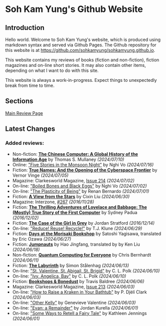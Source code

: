 # Soh Kam Yung's Github Website

## Introduction

Hello world. Welcome to Soh Kam Yung's website, which is produced using markdown syntax and served via Github Pages. The Github repository for this website is at <https://github.com/sohkamyung/sohkamyung.github.io>.

This website contains my reviews of books (fiction and non-fiction), fiction magazines and on-line short stories. It may also contain other items, depending on what I want to do with this site.

This website is always a work-in-progress. Expect things to unexpectedly break from time to time.

## Sections

[Main Review Page](reviews/README.md)

## Latest Changes

### Added reviews:
- Non-fiction: [**The Chinese Computer: A Global History of the Information Age**](reviews/nonfiction/2024/20240710-ChineseComputer.md) by Thomas S. Mullaney *(2024/07/10)*
- Online: ["Five Stories in the Monsoon Night"](reviews/online/2024/20240716-FiveStoriesMoonsoonNight.md) by Nghi Vo *(2024/07/16)*
- Fiction: [**True Names: And the Opening of the Cyberspace Frontier**](reviews/fiction/2024/20240705-TrueNamesOpeningCyberspace.md) by Vernor Vinge *(2024/07/05)*
- Magazine: Clarkesworld Magazine, [Issue 214](reviews/magazines/Clarkesworld/20240702-Clarkesworld214.md) *(2024/07/02)*
- On-line: ["Boiled Bones and Black Eggs"](reviews/online/2024/20240702-BoiledBonesBlackEggs.md) by Nghi Vo *(2024/07/02)*
- On-line: ["The Plasticity of Being"](reviews/online/2024/20240701-PlaticityBeing.md) by Renan Bernardo *(2024/07/01)*
- Fiction: [**A View from the Stars**](reviews/fiction/2024/20240630-ViewStars.md) by Cixin Liu *(2024/06/30)*
- Magazine: Interzone, [#267](reviews/magazines/Interzone/20161128-Interzone267.md) *(2016/11/28)*
- Fiction: [**The Thrilling Adventures of Lovelace and Babbage: The (Mostly) True Story of the First Computer**](reviews/fiction/2016/20161202-ThrillingAdventuresLovelaceBabbage.md) by Sydney Padua *(2016/12/02)*
- Fiction: [**The Case of the Girl in Grey**](reviews/fiction/2016/20161214-CaseGirlGrey.md) by Jordan Stratford *(2016/12/14)*
- On-line: ["Reduce! Reuse! Recycle!"](reviews/online/2024/20240629-ReduceReuseRecycle.md) by T.J. Klune *(2024/06/29)*
- Fiction: [**Days at the Morisaki Bookshop**](reviews/fiction/2024/20240627-DaysMorisakiBookshop.md) by Satoshi Yagisawa, translated by Eric Ozawa *(2024/06/27)*
- Fiction: [**Jumpnauts**](reviews/fiction/2024/20240618-Jumpnauts.md) by Hao Jingfang, translated by by Ken Liu *(2024/06/18)*
- Non-fiction: [**Quantum Computing for Everyone**](reviews/nonfiction/2024/20240611-QuantumComputingEveryone.md) by Chris Bernhardt *(2024/06/11)*
- Fiction: [**The Labyrinth**](reviews/fiction/2024/20240613-Labyrinth.md) by Simon Stålenhag *(2024/06/13)*
- On-line: ["St. Valentine, St. Abigail, St. Brigid"](reviews/online/2024/20240610-ValentineAbigailBrigid.md) by C. L. Polk *(2024/06/10)*
- On-line: ["Ivy, Angelica, Bay"](reviews/online/2024/20240610-IvyAngelicaBay.md) by C. L. Polk *(2024/06/10)*
- Fiction: [**Bookshops & Bonedust**](reviews/fiction/2024/20240606-BookshopsBonedust.md) by Travis Baldree *(2024/06/06)*
- Magazine: Clarkesworld Magazine, [Issue 213](reviews/magazines/Clarkesworld/20240603-Clarkesworld213.md) *(2024/06/03)*
- On-line: ["How to Raise a Kraken in Your Bathtub"](reviews/online/2024/20240603-RaiseKrakenBathtub.md) by P. Djèlí Clark *(2024/06/03)*
- On-line: ["Other Kelly"](reviews/online/2024/20240603-OtherKelly.md) by Genevieve Valentine *(2024/06/03)*
- On-line: ["Evan: a Remainder"](reviews/online/2024/20240601-EvanRemainder.md) by Jordan Kurella *(2024/06/01)*
- On-line: ["Some Ways to Retell a Fairy Tale"](reviews/online/2024/20240601-WaysRetellFairyTale.md) by Kathleen Jennings *(2024/06/01)*
